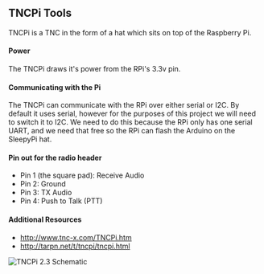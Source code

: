## TNCPi Tools

TNCPi is a TNC in the form of a hat which sits on top of the Raspberry Pi.

#### Power
The TNCPi draws it's power from the RPi's 3.3v pin.

#### Communicating with the Pi
The TNCPi can communicate with the RPi over either serial or I2C.  By default it uses serial, however for the purposes of this project we will need to switch it to I2C.
We need to do this because the RPi only has one serial UART, and we need that free so the RPi can flash the Arduino on the SleepyPi hat.

#### Pin out for the radio header
* Pin 1 (the square pad): Receive Audio
* Pin 2: Ground
* Pin 3: TX Audio
* Pin 4: Push to Talk (PTT)

#### Additional Resources
* http://www.tnc-x.com/TNCPi.htm
* http://tarpn.net/t/tncpi/tncpi.html

![TNCPi 2.3 Schematic](http://tarpn.net/t/tncpi/2015_12_02_TARPN_TNCPI_2_3_Schematic.jpg "TNCPi 2.3 Schematic")